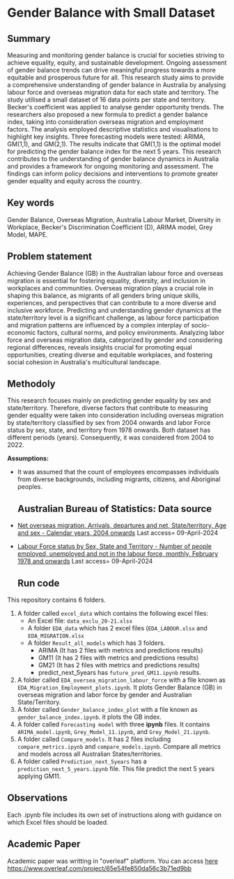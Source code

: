 # Gender Balance with Small Dataset

## Summary 

Measuring and monitoring gender balance is crucial for societies striving to achieve equality, equity, and sustainable development. Ongoing assessment of gender balance trends can drive meaningful progress towards a more equitable and prosperous future for all. This research study aims to provide a comprehensive understanding of gender balance in Australia by analysing labour force and overseas migration data for each state and territory. The study utilised a small dataset of 16 data points per state and territory. Becker's coefficient was applied to analyse gender opportunity trends. The researchers also proposed a new formula to predict a gender balance index, taking into consideration overseas migration and employment factors. The analysis employed descriptive statistics and visualisations to highlight key insights.
Three forecasting models were tested: ARIMA, GM(1,1), and GM(2,1). The results indicate that GM(1,1) is the optimal model for predicting the gender balance index for the next 5 years. 
This research contributes to the understanding of gender balance dynamics in Australia and provides a framework for ongoing monitoring and assessment. The findings can inform policy decisions and interventions to promote greater gender equality and equity across the country.

## Key words

Gender Balance, Overseas Migration, Australia Labour Market, Diversity in Workplace, Becker's Discrimination Coefficient (D), ARIMA model, Grey Model, MAPE.

## Problem statement 
 
Achieving Gender Balance (GB) in the Australian labour force and overseas migration is essential for fostering equality, diversity, and inclusion in workplaces and communities. Overseas migration plays a crucial role in shaping this balance, as migrants of all genders bring unique skills, experiences, and perspectives that can contribute to a more diverse and inclusive workforce. Predicting and understanding gender dynamics at the state/territory level is a significant challenge, as labour force participation and migration patterns are influenced by a complex interplay of socio-economic factors, cultural norms, and policy environments. Analyzing labor force and overseas migration data, categorized by gender and considering regional differences, reveals insights crucial for promoting equal opportunities, creating diverse and equitable workplaces, and fostering social cohesion in Australia's multicultural landscape.

## Methodoly
This research focuses mainly on predicting gender equality by sex and state/territory. Therefore, diverse factors that contribute to measuring gender equality were taken into consideration including overseas migration by state/territory classified by sex from 2004 onwards and labor Force status by sex, state, and territory from 1978 onwards. Both dataset has different periods (years). Consequently, it was considered from 2004 to 2022.

**Assumptions:** 
- It was assumed that the count of employees encompasses individuals from diverse backgrounds, including migrants, citizens, and Aboriginal peoples.

  ## Australian Bureau of Statistics: Data source
 
 - [Net overseas migration, Arrivals, departures and net, State/territory, Age and sex - Calendar years, 2004 onwards](https://explore.data.abs.gov.au/vis?tm=Migration&pg=0&df[ds]=ABS_ABS_TOPICS&df[id]=NOM_CY&df[ag]=ABS&df[vs]=1.0.0&pd=2004%2C&dq=1%2B2%2B3.TOT.1%2B2%2B3..A&ly[cl]=TIME_PERIOD&ly[rw]=REGION&ly[rs]=SEX%2CMEASURE)
  Last access= 09-April-2024
- [Labour Force status by Sex, State and Territory - Number of people employed, unemployed and not in the labour force, monthly, February 1978 and onwards](https://explore.data.abs.gov.au/vis?tm=labour%20force&pg=0&df[ds]=ABS_ABS_TOPICS&df[id]=LF&df[ag]=ABS&df[vs]=1.0.0&hc[Measure]=Labour%20Force&hc[ABS%20Topics]=LABOUR&pd=2004-01%2C2023-12&dq=M3.3%2B2%2B1.1599.30.1%2B2%2B3%2B4%2B5%2B6%2B7%2B8.M&ly[cl]=TIME_PERIOD&vw=tb)
Last access= 09-April-2024

  ## Run code
This repository contains 6 folders. 
1. A folder called `excel_data` which contains the following excel files:
    - An Excel file: `data_exclu_20-21.xlsx`
    - A folder `EDA_data` which has 2 excel files (`EDA_LABOUR.xlsx` and `EDA_MIGRATION.xlsx`
    - A folder `Result_all_models` which has 3 folders.
      - ARIMA (It has 2 files with metrics and predictions results)
      - GM11 (It has 2 files with metrics and predictions results)
      - GM21 (It has 2 files with metrics and predictions results)
      - predict_next_5years has `future_pred_GM11.ipynb` results.
2. A folder called `EDA_oversea_migration_labour_force` with a file known as `EDA_Migration_Employment_plots.ipynb`. It plots Gender Balance (GB) in overseas migration and labor force by gender and Australian State/Territory.
3. A folder called `Gender_balance_index_plot` with a file known as `gender_balance_index.ipynb`. it plots the GB index.
4. A folder called `Forecasting model` with three **ipynb** files. It contains `ARIMA_model.ipynb`, `Grey_Model_11.ipynb`, and `Grey_Model_21.ipynb`.
5. A folder called `Compare_models`. It has 2 files including `compare_metrics.ipynb` and `compare_models.ipynb`. Compare all metrics and models across all Australian States/territories. 
6. A folder called  `Prediction_next_5years` has a `prediction_next_5_years.ipynb` file. This file predict the next 5 years applying GM11. 


## Observations

Each .ipynb file includes its own set of instructions along with guidance on which Excel files should be loaded.

## Academic Paper

Academic paper was writting in "overleaf" platform. You can access [here](https://www.overleaf.com/project/65e54fe850da56c3b71ed9bb)
https://www.overleaf.com/project/65e54fe850da56c3b71ed9bb

